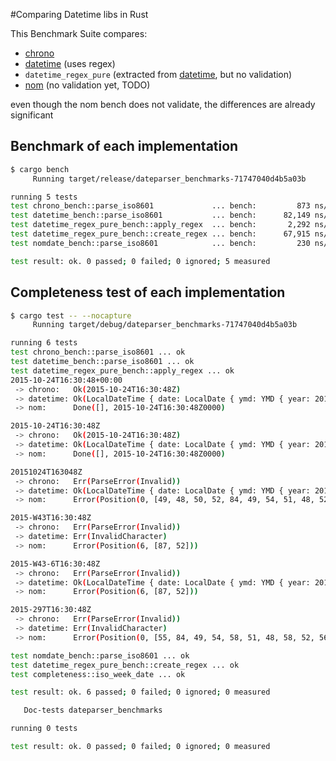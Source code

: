 #Comparing Datetime libs in Rust

 This Benchmark Suite compares:
 
 * [chrono](https://crates.io/crates/chrono)
 * [datetime](https://crates.io/crates/datetime) (uses regex)
 * `datetime_regex_pure` (extracted from [datetime](https://crates.io/crates/datetime), but no validation)
 * [nom](https://fnordig.de/2015/07/16/omnomnom-parsing-iso8601-dates-using-nom/) (no validation yet, TODO)

even though the nom bench does not validate, the differences are already significant

## Benchmark of each implementation

```bash
$ cargo bench
     Running target/release/dateparser_benchmarks-71747040d4b5a03b

running 5 tests
test chrono_bench::parse_iso8601             ... bench:         873 ns/iter (+/- 68)
test datetime_bench::parse_iso8601           ... bench:      82,149 ns/iter (+/- 2,087)
test datetime_regex_pure_bench::apply_regex  ... bench:       2,292 ns/iter (+/- 54)
test datetime_regex_pure_bench::create_regex ... bench:      67,915 ns/iter (+/- 795)
test nomdate_bench::parse_iso8601            ... bench:         230 ns/iter (+/- 2)

test result: ok. 0 passed; 0 failed; 0 ignored; 5 measured
```

## Completeness test of each implementation

```bash
$ cargo test -- --nocapture
     Running target/debug/dateparser_benchmarks-71747040d4b5a03b

running 6 tests
test chrono_bench::parse_iso8601 ... ok
test datetime_bench::parse_iso8601 ... ok
test datetime_regex_pure_bench::apply_regex ... ok
2015-10-24T16:30:48+00:00
 -> chrono:   Ok(2015-10-24T16:30:48Z)
 -> datetime: Ok(LocalDateTime { date: LocalDate { ymd: YMD { year: 2015, month: October, day: 24 }, yearday: 297, weekday: Saturday }, time: LocalTime { hour: 16, minute: 30, second: 48, millisecond: 0 } })
 -> nom:      Done([], 2015-10-24T16:30:48Z0000)

2015-10-24T16:30:48Z
 -> chrono:   Ok(2015-10-24T16:30:48Z)
 -> datetime: Ok(LocalDateTime { date: LocalDate { ymd: YMD { year: 2015, month: October, day: 24 }, yearday: 297, weekday: Saturday }, time: LocalTime { hour: 16, minute: 30, second: 48, millisecond: 0 } })
 -> nom:      Done([], 2015-10-24T16:30:48Z0000)

20151024T163048Z
 -> chrono:   Err(ParseError(Invalid))
 -> datetime: Ok(LocalDateTime { date: LocalDate { ymd: YMD { year: 2015, month: October, day: 24 }, yearday: 297, weekday: Saturday }, time: LocalTime { hour: 16, minute: 30, second: 48, millisecond: 0 } })
 -> nom:      Error(Position(0, [49, 48, 50, 52, 84, 49, 54, 51, 48, 52, 56, 90]))

2015-W43T16:30:48Z
 -> chrono:   Err(ParseError(Invalid))
 -> datetime: Err(InvalidCharacter)
 -> nom:      Error(Position(6, [87, 52]))

2015-W43-6T16:30:48Z
 -> chrono:   Err(ParseError(Invalid))
 -> datetime: Ok(LocalDateTime { date: LocalDate { ymd: YMD { year: 2015, month: October, day: 24 }, yearday: 297, weekday: Saturday }, time: LocalTime { hour: 16, minute: 30, second: 48, millisecond: 0 } })
 -> nom:      Error(Position(6, [87, 52]))

2015-297T16:30:48Z
 -> chrono:   Err(ParseError(Invalid))
 -> datetime: Err(InvalidCharacter)
 -> nom:      Error(Position(0, [55, 84, 49, 54, 58, 51, 48, 58, 52, 56, 90]))

test nomdate_bench::parse_iso8601 ... ok
test datetime_regex_pure_bench::create_regex ... ok
test completeness::iso_week_date ... ok

test result: ok. 6 passed; 0 failed; 0 ignored; 0 measured

   Doc-tests dateparser_benchmarks

running 0 tests

test result: ok. 0 passed; 0 failed; 0 ignored; 0 measured

```

